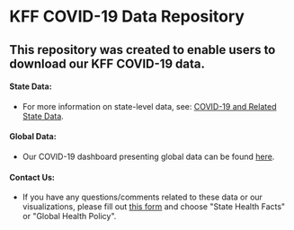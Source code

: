 # KFF COVID-19 Data Repository

## This repository was created to enable users to download our KFF COVID-19 data.

#### State Data:
<ul>
  <li>For more information on state-level data, see: <a href="https://www.kff.org/state-category/covid-19/">COVID-19 and Related State Data</a href>.</li>
</ul>

#### Global Data:
<ul>
  <li>Our COVID-19 dashboard presenting global data can be found <a href="https://www.kff.org/interactive/covid-19-coronavirus-tracker/">here</a href>.</li>
</ul>
  
#### Contact Us: 
<ul><li>If you have any questions/comments related to these data or our visualizations, please fill out <a href="https://www.kff.org/contact-us/">this form</a href> and choose "State Health Facts" or "Global Health Policy". </li></ul>
